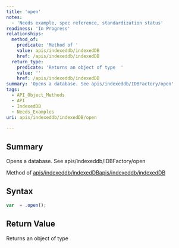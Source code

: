 ```yaml
---
title: 'open'
notes:
  - 'Needs example, spec reference, standardization status'
readiness: 'In Progress'
relationships:
  method_of:
    predicate: 'Method of '
    value: apis/indexeddb/indexedDB
    href: /apis/indexeddb/indexedDB
  return_type:
    predicate: 'Returns an object of type  '
    value: ''
    href: /apis/indexeddb/indexedDB
summary: 'Opens a database. See apis/indexeddb/IDBFactory/open'
tags:
  - API_Object_Methods
  - API
  - IndexedDB
  - Needs_Examples
uri: apis/indexeddb/indexedDB/open

---
```

## Summary

Opens a database. See apis/indexeddb/IDBFactory/open

Method of [apis/indexeddb/indexedDB](/apis/indexeddb/indexedDB)[apis/indexeddb/indexedDB](/apis/indexeddb/indexedDB)

## Syntax

``` js
var  = .open();
```

## Return Value

Returns an object of type
